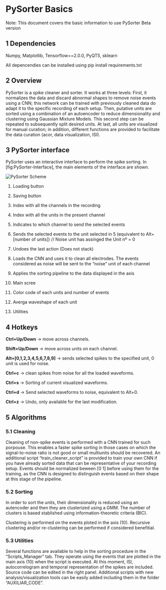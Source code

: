 # PySorter Basics

Note: This document covers the basic information to use PySorter Beta version

## 1 Dependencies

Numpy, Matplotlib, Tensorflow==2.0.0, PyQT5, sklearn 

All depencendies can be installed using
pip install requirements.txt

## 2 Overview

PySorter is a spike cleaner and sorter. It works at three levels: First, it normalizes the data and discard abnormal shapes to remove noise events using a CNN; this network can be trained with previously cleaned data do adapt it to the specific recording of each setup. Then, putative units are sorted using a combination of an autoencoder to reduce dimensionality and clustering using Gaussian Mixture Models. This second step can be repeated to subsequently split desired units. At last, all units are visualized for manual curation; in addition, different functions are provided to facilitate the data curation (acor, data visualization, ISI).

## 3 PySorter interface


PySorter uses an interactive interface to perform the spike sorting. In [fig:PySorter-Interface], the main elements of the interface are shown.

![PySorter Scheme](https://raw.githubusercontent.com/AI-Druids/PySorter/master/Images/scheme_PySorter.PNG?token=AKY2HR4ZK6P7IZXXJTEKAGS6R4YHC)

1) Loading button

2) Saving button

3) Index with all the channels in the recording

4) Index with all the units in the present channel

5) Indicates to which channel to send the selected events

6) Sends the selected events to the unit selected in 5 (equivalent to Alt+[number of units]) // Noise unit has assinged the Unit nº = 0

7) Undoes the last action (Does not stack)

8) Loads the CNN and uses it to clean all electrodes. The events considered as noise will be sent to the “noise” unit of each channel

9) Applies the sorting pipeline to the data displayed in the axis

10) Main scree

11) Color code of each units and number of events

12) Averga waveshape of each unit

13) Utilities

## 4 Hotkeys
**Ctrl+Up/Down** -> move across channels.

**Shift+Up/Down** -> move across units on each channel.

**Alt+[0,1,2,3,4,5,6,7,8,9]** -> sends selected spikes to the specified unit, 0 unit is used for noise.

**Ctrl+c** -> clean spikes from noise for all the loaded waveforms.

**Ctrl+s** -> Sorting of current visualized waveforms.

**Ctrl+d** -> Send selected waveforms to noise, equivalent to Alt+0.

**Ctrl+z** -> Undo, only available for the last modification.

## 5 Algorithms

### 5.1 Cleaning

Cleaning of non-spike events is performed with a CNN trained for such porpouse. This enables a faster spike sorting in those cases on which the signal-to-noise ratio is not good or small multiunits should be recovered. An additional script “train_cleaner_script” is provided to train your own CNN if you have already sorted data that can be representative of your recording setup. Events should be normalized beween [0 1] before using them for the training, as the CNN is designed to distinguish events based on their shape at this stage of the pipeline.

### 5.2 Sorting

In order to sort the units, their dimensionality is reduced using an autencoder and then they are clusterized using a GMM. The number of clusters is based stablished using information-theoretic criteria (BIC).

Clustering is performed on the events ploted in the axis (10). Recursive clustering and/or re-clustering can be performed if considered benefitial.

### 5.3 Utilities

Several functions are available to help in the sorting procedure in the “Scripts_Manager” tab. They operate using the events that are plotted in the main axis (10) when the script is executed. At this moment, ISI, autocorrelogram and temporal representation of the spikes are included. Source code can be edited in the right panel. Additional scripts with new analysis/visualization tools can be easily added including them in the folder “AUXILIAR_CODE”.
